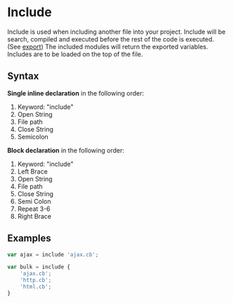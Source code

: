Include
======

Include is used when including another file into your project. Include will be search, compiled and executed before the rest of the code is executed. (See [export](export.md)) The included modules will return the exported variables. Includes are to be loaded on the top of the file.

Syntax
------
**Single inline declaration** in the following order:

 1. Keyword: "include"
 2. Open String
 3. File path
 4. Close String
 5. Semicolon

**Block declaration** in the following order:
 1. Keyword: "include"
 2. Left Brace
 3. Open String
 4. File path
 5. Close String
 6. Semi Colon
 7. Repeat 3-6
 8. Right Brace


Examples
--------
```js
var ajax = include 'ajax.cb';
```

```js
var bulk = include {
	'ajax.cb';
	'http.cb';
	'html.cb';
}
```